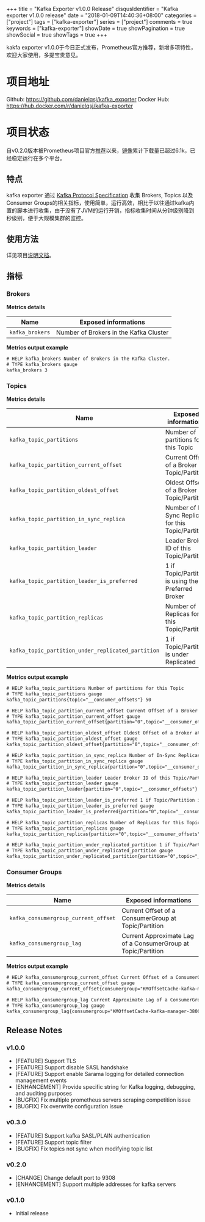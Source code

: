 +++
title = "Kafka Exporter v1.0.0 Release"
disqusIdentifier = "Kafka exporter v1.0.0 release"
date = "2018-01-09T14:40:36+08:00"
categories = ["project"]
tags = ["kafka-exporter"]
series = ["project"]
comments = true
keywords = ["kafka-exporter"]
showDate = true
showPagination = true
showSocial = true
showTags = true
+++

kakfa exporter v1.0.0于今日正式发布，Prometheus官方推荐，新增多项特性，欢迎大家使用，多提宝贵意见。
# 项目地址
Github: https://github.com/danielqsj/kafka_exporter
Docker Hub: https://hub.docker.com/r/danielqsj/kafka-exporter
# 项目状态
自v0.2.0版本被Prometheus项目官方[推荐](https://prometheus.io/docs/instrumenting/exporters/#messaging-systems)以来，[镜像](https://hub.docker.com/r/danielqsj/kafka-exporter/)累计下载量已超过6.1k，已经稳定运行在多个平台。
## 特点
kafka exporter 通过 [Kafka Protocol Specification](https://cwiki.apache.org/confluence/display/KAFKA/A+Guide+To+The+Kafka+Protocol) 收集 Brokers, Topics 以及 Consumer Groups的相关指标，使用简单，运行高效，相比于以往通过kafka内置的脚本进行收集，由于没有了JVM的运行开销，指标收集时间从分钟级别降到秒级别，便于大规模集群的监控。
## 使用方法
详见项目[说明文档](https://github.com/danielqsj/kafka_exporter/blob/master/README.md)。
## 指标
### Brokers
**Metrics details**

| Name            | Exposed informations                   |
| --------------- | -------------------------------------- |
| `kafka_brokers` | Number of Brokers in the Kafka Cluster |

**Metrics output example**

```txt
# HELP kafka_brokers Number of Brokers in the Kafka Cluster.
# TYPE kafka_brokers gauge
kafka_brokers 3
```

### Topics

**Metrics details**

| Name                                               | Exposed informations                                |
| -------------------------------------------------- | --------------------------------------------------- |
| `kafka_topic_partitions`                           | Number of partitions for this Topic                 |
| `kafka_topic_partition_current_offset`             | Current Offset of a Broker at Topic/Partition       |
| `kafka_topic_partition_oldest_offset`              | Oldest Offset of a Broker at Topic/Partition        |
| `kafka_topic_partition_in_sync_replica`            | Number of In-Sync Replicas for this Topic/Partition |
| `kafka_topic_partition_leader`                     | Leader Broker ID of this Topic/Partition            |
| `kafka_topic_partition_leader_is_preferred`        | 1 if Topic/Partition is using the Preferred Broker  |
| `kafka_topic_partition_replicas`                   | Number of Replicas for this Topic/Partition         |
| `kafka_topic_partition_under_replicated_partition` | 1 if Topic/Partition is under Replicated            |

**Metrics output example**

```txt
# HELP kafka_topic_partitions Number of partitions for this Topic
# TYPE kafka_topic_partitions gauge
kafka_topic_partitions{topic="__consumer_offsets"} 50

# HELP kafka_topic_partition_current_offset Current Offset of a Broker at Topic/Partition
# TYPE kafka_topic_partition_current_offset gauge
kafka_topic_partition_current_offset{partition="0",topic="__consumer_offsets"} 0

# HELP kafka_topic_partition_oldest_offset Oldest Offset of a Broker at Topic/Partition
# TYPE kafka_topic_partition_oldest_offset gauge
kafka_topic_partition_oldest_offset{partition="0",topic="__consumer_offsets"} 0

# HELP kafka_topic_partition_in_sync_replica Number of In-Sync Replicas for this Topic/Partition
# TYPE kafka_topic_partition_in_sync_replica gauge
kafka_topic_partition_in_sync_replica{partition="0",topic="__consumer_offsets"} 3

# HELP kafka_topic_partition_leader Leader Broker ID of this Topic/Partition
# TYPE kafka_topic_partition_leader gauge
kafka_topic_partition_leader{partition="0",topic="__consumer_offsets"} 0

# HELP kafka_topic_partition_leader_is_preferred 1 if Topic/Partition is using the Preferred Broker
# TYPE kafka_topic_partition_leader_is_preferred gauge
kafka_topic_partition_leader_is_preferred{partition="0",topic="__consumer_offsets"} 1

# HELP kafka_topic_partition_replicas Number of Replicas for this Topic/Partition
# TYPE kafka_topic_partition_replicas gauge
kafka_topic_partition_replicas{partition="0",topic="__consumer_offsets"} 3

# HELP kafka_topic_partition_under_replicated_partition 1 if Topic/Partition is under Replicated
# TYPE kafka_topic_partition_under_replicated_partition gauge
kafka_topic_partition_under_replicated_partition{partition="0",topic="__consumer_offsets"} 0
```

### Consumer Groups

**Metrics details**

| Name                                 | Exposed informations                                          |
| ------------------------------------ | ------------------------------------------------------------- |
| `kafka_consumergroup_current_offset` | Current Offset of a ConsumerGroup at Topic/Partition          |
| `kafka_consumergroup_lag`            | Current Approximate Lag of a ConsumerGroup at Topic/Partition |

**Metrics output example**

```txt
# HELP kafka_consumergroup_current_offset Current Offset of a ConsumerGroup at Topic/Partition
# TYPE kafka_consumergroup_current_offset gauge
kafka_consumergroup_current_offset{consumergroup="KMOffsetCache-kafka-manager-3806276532-ml44w",partition="0",topic="__consumer_offsets"} -1

# HELP kafka_consumergroup_lag Current Approximate Lag of a ConsumerGroup at Topic/Partition
# TYPE kafka_consumergroup_lag gauge
kafka_consumergroup_lag{consumergroup="KMOffsetCache-kafka-manager-3806276532-ml44w",partition="0",topic="__consumer_offsets"} 1
```
## Release Notes
### v1.0.0
* [FEATURE] Support TLS
* [FEATURE] Support disable SASL handshake
* [FEATURE] Support enable Sarama logging for detailed connection management events
* [ENHANCEMENT] Provide specific string for Kafka logging, debugging, and auditing purposes
* [BUGFIX] Fix multiple prometheus servers scraping competition issue
* [BUGFIX] Fix overwrite configuration issue
### v0.3.0
* [FEATURE] Support kafka SASL/PLAIN authentication
* [FEATURE] Support topic filter
* [BUGFIX] Fix topics not sync when modifying topic list
### v0.2.0
* [CHANGE] Change default port to 9308
* [ENHANCEMENT] Support multiple addresses for kafka servers
### v0.1.0
* Initial release